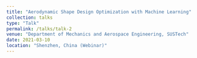 ```yaml
---
title: "Aerodynamic Shape Design Optimization with Machine Learning"
collection: talks
type: "Talk"
permalink: /talks/talk-2
venue: "Department of Mechanics and Aerospace Engineering, SUSTech"
date: 2021-03-10
location: "Shenzhen, China (Webinar)"
---
```


